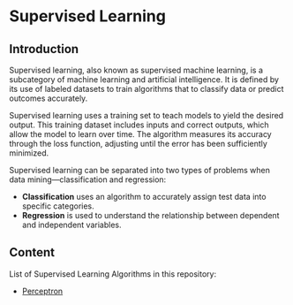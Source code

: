 # Supervised Learning

## Introduction

Supervised learning, also known as supervised machine learning, is a subcategory of machine learning and artificial intelligence. It is defined by its use of labeled datasets to train algorithms that to classify data or predict outcomes accurately.

Supervised learning uses a training set to teach models to yield the desired output. This training dataset includes inputs and correct outputs, which allow the model to learn over time. The algorithm measures its accuracy through the loss function, adjusting until the error has been sufficiently minimized.

Supervised learning can be separated into two types of problems when data mining—classification and regression:
- **Classification** uses an algorithm to accurately assign test data into specific categories.
- **Regression** is used to understand the relationship between dependent and independent variables.

## Content

List of Supervised Learning Algorithms in this repository:
- [Perceptron](https://github.com/YulinLi98/Sample_Repo/blob/main/supervised%20learning/Perceptron/Perceptron.ipynb)